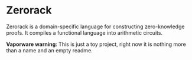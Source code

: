 # Zerorack

Zerorack is a domain-specific language for constructing zero-knowledge proofs.
It compiles a functional language into arithmetic circuits.

**Vaporware warning**: This is just a toy project, right now it is nothing more
than a name and an empty readme.
